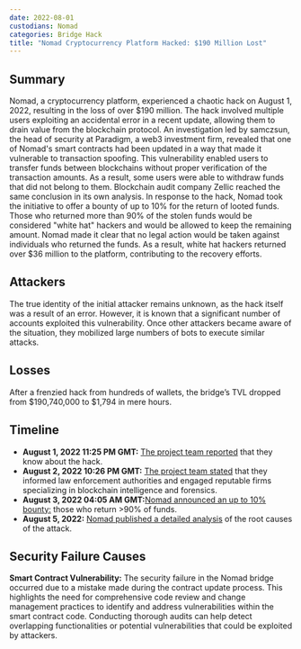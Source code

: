 ```yaml
---
date: 2022-08-01
custodians: Nomad
categories: Bridge Hack
title: "Nomad Cryptocurrency Platform Hacked: $190 Million Lost"
---
```


## Summary

Nomad, a cryptocurrency platform, experienced a chaotic hack on August 1, 2022, resulting in the loss of over $190 million. The hack involved multiple users exploiting an accidental error in a recent update, allowing them to drain value from the blockchain protocol.
An investigation led by samczsun, the head of security at Paradigm, a web3 investment firm, revealed that one of Nomad's smart contracts had been updated in a way that made it vulnerable to transaction spoofing. This vulnerability enabled users to transfer funds between blockchains without proper verification of the transaction amounts. As a result, some users were able to withdraw funds that did not belong to them. Blockchain audit company Zellic reached the same conclusion in its own analysis.
In response to the hack, Nomad took the initiative to offer a bounty of up to 10% for the return of looted funds. Those who returned more than 90% of the stolen funds would be considered "white hat" hackers and would be allowed to keep the remaining amount. Nomad made it clear that no legal action would be taken against individuals who returned the funds. As a result, white hat hackers returned over $36 million to the platform, contributing to the recovery efforts.

## Attackers

The true identity of the initial attacker remains unknown, as the hack itself was a result of an error. However, it is known that a significant number of accounts exploited this vulnerability. Once other attackers became aware of the situation, they mobilized large numbers of bots to execute similar attacks.

## Losses

After a frenzied hack from hundreds of wallets, the bridge’s TVL dropped from $190,740,000 to $1,794 in mere hours.

## Timeline

- **August 1, 2022 11:25 PM GMT:** [The project team reported](https://twitter.com/nomadxyz_/status/1554246853348036608) that they know about the hack.
- **August 2, 2022 10:26 PM GMT:** [The project team stated](https://twitter.com/nomadxyz_/status/1554413278406721537?ref_src=twsrc%5Etfw%7Ctwcamp%5Etweetembed%7Ctwterm%5E1554413278406721537%7Ctwgr%5Ee9a62d942e20b470f1122ce321dad21cece3434b%7Ctwcon%5Es1_&ref_url=https%3A%2F%2Fwww.theverge.com%2F2022%2F8%2F2%2F23288785%2Fnomad-bridge-200-million-chaotic-hack-smart-contract-cryptocurrency) that they informed law enforcement authorities and engaged reputable firms specializing in blockchain intelligence and forensics.
- **August 3, 2022 04:05 AM GMT:**[Nomad announced an up to 10% bounty:](https://twitter.com/nomadxyz_/status/1554679735006859264) those who return >90% of funds.
- **August 5, 2022:** [Nomad published a detailed analysis](https://medium.com/nomad-xyz-blog/nomad-bridge-hack-root-cause-analysis-875ad2e5aacd) of the root causes of the attack.

## Security Failure Causes

**Smart Contract Vulnerability:** The security failure in the Nomad bridge occurred due to a mistake made during the contract update process. This highlights the need for comprehensive code review and change management practices to identify and address vulnerabilities within the smart contract code. Conducting thorough audits can help detect overlapping functionalities or potential vulnerabilities that could be exploited by attackers.
